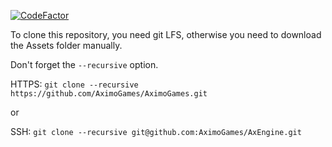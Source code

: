 [![CodeFactor](https://www.codefactor.io/repository/github/aximogames/axengine/badge/master)](https://www.codefactor.io/repository/github/aximogames/axengine/overview/master)

To clone this repository, you need git LFS, otherwise you need to download the Assets folder manually.

Don't forget the `--recursive` option.

HTTPS: `git clone --recursive https://github.com/AximoGames/AximoGames.git`

or

SSH: `git clone --recursive git@github.com:AximoGames/AxEngine.git`
